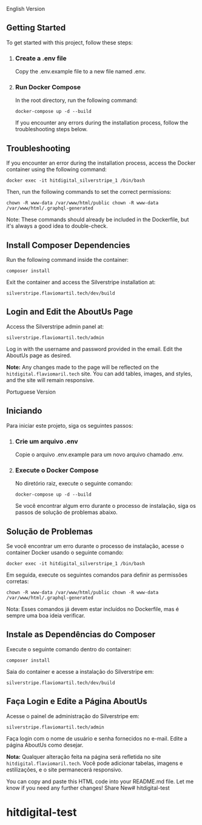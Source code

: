 English Version

Getting Started
---------------

To get started with this project, follow these steps:

1.  ### Create a .env file

    Copy the .env.example file to a new file named .env.
2.  ### Run Docker Compose

    In the root directory, run the following command:

        docker-compose up -d --build

    If you encounter any errors during the installation process, follow the troubleshooting steps below.

Troubleshooting
---------------

If you encounter an error during the installation process, access the Docker container using the following command:

    docker exec -it hitdigital_silverstripe_1 /bin/bash

Then, run the following commands to set the correct permissions:

    chown -R www-data /var/www/html/public chown -R www-data /var/www/html/.graphql-generated

Note: These commands should already be included in the Dockerfile, but it's always a good idea to double-check.

Install Composer Dependencies
-----------------------------

Run the following command inside the container:

    composer install

Exit the container and access the Silverstripe installation at:

    silverstripe.flaviomartil.tech/dev/build

Login and Edit the AboutUs Page
-------------------------------

Access the Silverstripe admin panel at:

    silverstripe.flaviomartil.tech/admin

Log in with the username and password provided in the email. Edit the AboutUs page as desired.

**Note:** Any changes made to the page will be reflected on the `hitdigital.flaviomaril.tech` site. You can add tables, images, and styles, and the site will remain responsive.

Portuguese Version

Iniciando
---------

Para iniciar este projeto, siga os seguintes passos:

1.  ### Crie um arquivo .env

    Copie o arquivo .env.example para um novo arquivo chamado .env.
2.  ### Execute o Docker Compose

    No diretório raiz, execute o seguinte comando:

        docker-compose up -d --build

    Se você encontrar algum erro durante o processo de instalação, siga os passos de solução de problemas abaixo.

Solução de Problemas
--------------------

Se você encontrar um erro durante o processo de instalação, acesse o container Docker usando o seguinte comando:

    docker exec -it hitdigital_silverstripe_1 /bin/bash

Em seguida, execute os seguintes comandos para definir as permissões corretas:

    chown -R www-data /var/www/html/public chown -R www-data /var/www/html/.graphql-generated

Nota: Esses comandos já devem estar incluídos no Dockerfile, mas é sempre uma boa ideia verificar.

Instale as Dependências do Composer
-----------------------------------

Execute o seguinte comando dentro do container:

    composer install

Saia do container e acesse a instalação do Silverstripe em:

    silverstripe.flaviomartil.tech/dev/build

Faça Login e Edite a Página AboutUs
-----------------------------------

Acesse o painel de administração do Silverstripe em:

    silverstripe.flaviomartil.tech/admin

Faça login com o nome de usuário e senha fornecidos no e-mail. Edite a página AboutUs como desejar.

**Nota:** Qualquer alteração feita na página será refletida no site `hitdigital.flaviomaril.tech`. Você pode adicionar tabelas, imagens e estilizações, e o site permanecerá responsivo.

You can copy and paste this HTML code into your README.md file. Let me know if you need any further changes! Share New# hitdigital-test
# hitdigital-test
